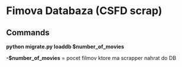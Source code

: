 # Fimova Databaza (CSFD scrap)

## Commands
  **python migrate.py loaddb $number_of_movies**
  
  **-$number_of_movies** = pocet filmov ktore ma scrapper nahrat do DB
